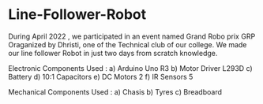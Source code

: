 # Line-Follower-Robot

During April 2022 , we participated in an event named Grand Robo prix GRP Oraganized by Dhristi, one of the Technical club
of our college. We made our line follower Robot in just two days from scratch knowledge. 

Electronic Components Used :
     a) Arduino Uno R3
     b) Motor Driver L293D
     c) Battery
     d) 10:1 Capacitors
     e) DC Motors 2
     f) IR Sensors 5

Mechanical Components Used :
     a) Chasis 
     b) Tyres
     c) Breadboard
